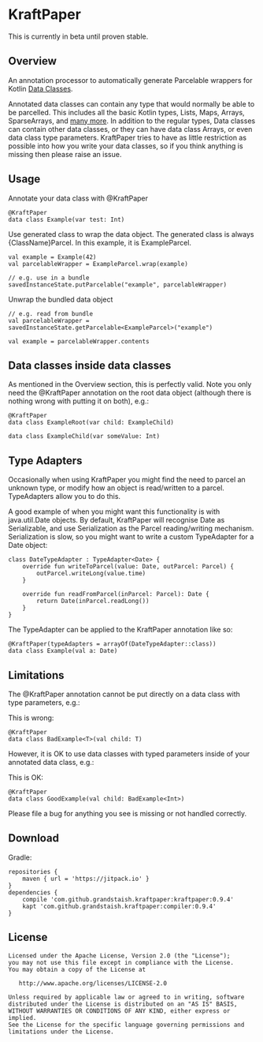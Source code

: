 # KraftPaper

This is currently in beta until proven stable. 

## Overview

An annotation processor to automatically generate Parcelable wrappers for Kotlin [Data Classes](https://kotlinlang.org/docs/reference/data-classes.html).

Annotated data classes can contain any type that would normally be able to be parcelled. This includes all the basic Kotlin types, Lists, Maps, Arrays, SparseArrays, and [many more](https://github.com/grandstaish/KraftPaper/tree/master/compiler/src/test/java/nz/bradcampbell/kraftpaper). In addition to the regular types, Data classes can contain other data classes, or they can have data class Arrays, or even data class type parameters. KraftPaper tries to have as little restriction as possible into how you write your data classes, so if you think anything is missing then please raise an issue.

## Usage

Annotate your data class with @KraftPaper

```
@KraftPaper
data class Example(var test: Int)
```

Use generated class to wrap the data object. The generated class is always {ClassName}Parcel. In this example, it is ExampleParcel.

```
val example = Example(42)
val parcelableWrapper = ExampleParcel.wrap(example)

// e.g. use in a bundle
savedInstanceState.putParcelable("example", parcelableWrapper)
```

Unwrap the bundled data object

```
// e.g. read from bundle
val parcelableWrapper = savedInstanceState.getParcelable<ExampleParcel>("example")

val example = parcelableWrapper.contents
```

## Data classes inside data classes

As mentioned in the Overview section, this is perfectly valid. Note you only need the @KraftPaper annotation on the root data object (although there is nothing wrong with putting it on both), e.g.:

```
@KraftPaper
data class ExampleRoot(var child: ExampleChild)

data class ExampleChild(var someValue: Int)
```

## Type Adapters

Occasionally when using KraftPaper you might find the need to parcel an unknown type, or modify how an object is read/written to a parcel. TypeAdapters allow you to do this.

A good example of when you might want this functionality is with java.util.Date objects. By default, KraftPaper will recognise Date as Serializable, and use Serialization as the Parcel reading/writing mechanism. Serialization is slow, so you might want to write a custom TypeAdapter for a Date object:

```
class DateTypeAdapter : TypeAdapter<Date> {
    override fun writeToParcel(value: Date, outParcel: Parcel) {
        outParcel.writeLong(value.time)
    }

    override fun readFromParcel(inParcel: Parcel): Date {
        return Date(inParcel.readLong())
    }
}
```

The TypeAdapter can be applied to the KraftPaper annotation like so:

```
@KraftPaper(typeAdapters = arrayOf(DateTypeAdapter::class))
data class Example(val a: Date)
```

## Limitations

The @KraftPaper annotation cannot be put directly on a data class with type parameters, e.g.:

This is wrong:
```
@KraftPaper
data class BadExample<T>(val child: T)
```

However, it is OK to use data classes with typed parameters inside of your annotated data class, e.g.:

This is OK:
```
@KraftPaper
data class GoodExample(val child: BadExample<Int>)
```

Please file a bug for anything you see is missing or not handled correctly.

## Download

Gradle:

```
repositories {
    maven { url = 'https://jitpack.io' }
}
dependencies {
    compile 'com.github.grandstaish.kraftpaper:kraftpaper:0.9.4'
    kapt 'com.github.grandstaish.kraftpaper:compiler:0.9.4'
}
```

## License

    Licensed under the Apache License, Version 2.0 (the "License");
    you may not use this file except in compliance with the License.
    You may obtain a copy of the License at

       http://www.apache.org/licenses/LICENSE-2.0

    Unless required by applicable law or agreed to in writing, software
    distributed under the License is distributed on an "AS IS" BASIS,
    WITHOUT WARRANTIES OR CONDITIONS OF ANY KIND, either express or implied.
    See the License for the specific language governing permissions and
    limitations under the License.
